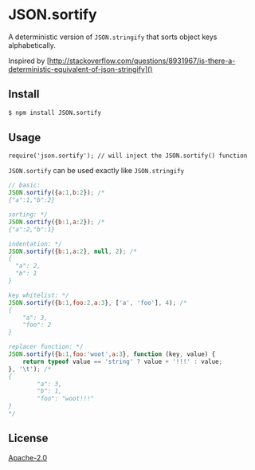 JSON.sortify
=====
<!-- [![Test Coverage](https://codeclimate.com/github/ThomasR/JSON.sortify/badges/coverage.svg)](https://codeclimate.com/github/ThomasR/JSON.sortify) -->


A deterministic version of `JSON.stringify` that sorts object keys alphabetically.

Inspired by [http://stackoverflow.com/questions/8931967/is-there-a-deterministic-equivalent-of-json-stringify]()

## Install

```bash
$ npm install JSON.sortify
```

## Usage
```
require('json.sortify'); // will inject the JSON.sortify() function
```


`JSON.sortify` can be used exactly like `JSON.stringify`

```js
// basic:
JSON.sortify({a:1,b:2}); /*
{"a":1,"b":2}

sorting: */
JSON.sortify({b:1,a:2}); /*
{"a":2,"b":1}

indentation: */
JSON.sortify({b:1,a:2}, null, 2); /*
{
  "a": 2,
  "b": 1
}

key whitelist: */
JSON.sortify({b:1,foo:2,a:3}, ['a', 'foo'], 4); /*
{
    "a": 3,
    "foo": 2
}

replacer function: */
JSON.sortify({b:1,foo:'woot',a:3}, function (key, value) {
    return typeof value == 'string' ? value + '!!!' : value;
}, '\t'); /*
{
        "a": 3,
        "b": 1,
        "foo": "woot!!!"
}
*/
```

## License

  [Apache-2.0](LICENSE)
